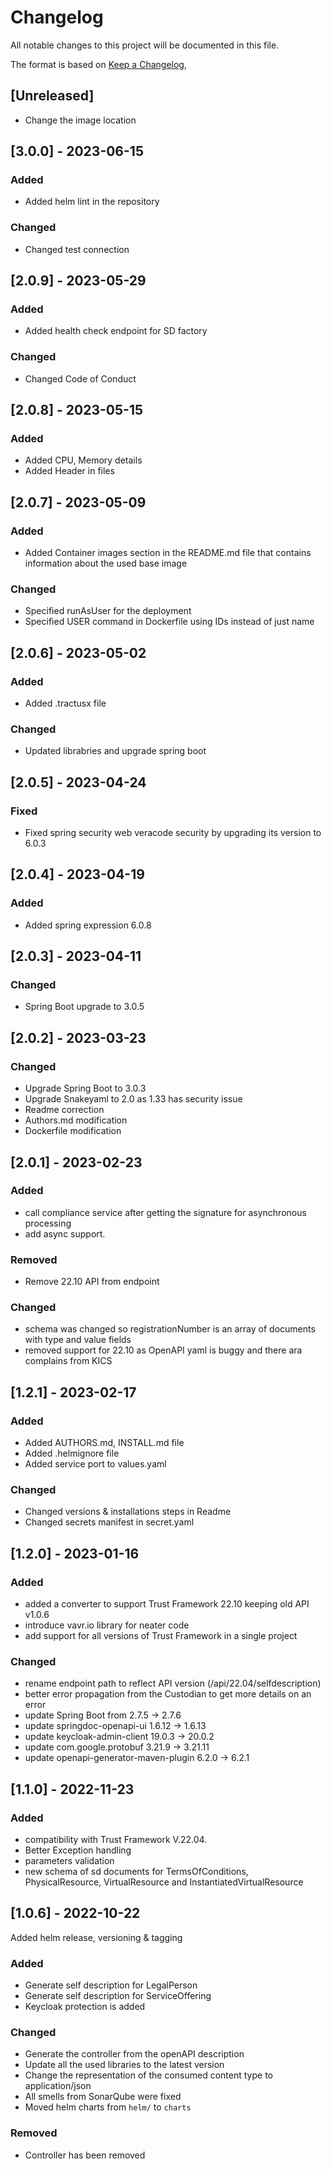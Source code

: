 # Changelog

All notable changes to this project will be documented in this file.

The format is based on [Keep a Changelog](https://keepachangelog.com/en/1.0.0/),

## [Unreleased]
 - Change the image location


## [3.0.0] - 2023-06-15

### Added
- Added helm lint in the repository

### Changed
- Changed test connection

## [2.0.9] - 2023-05-29

### Added
- Added health check endpoint for SD factory

### Changed
- Changed Code of Conduct

## [2.0.8] - 2023-05-15

### Added
- Added CPU, Memory details
- Added Header in files
 
## [2.0.7] - 2023-05-09

### Added
- Added Container images section in the README.md file that contains information about the used base image

### Changed
- Specified runAsUser for the deployment
- Specified USER command in Dockerfile using IDs instead of just name

## [2.0.6] - 2023-05-02

### Added

- Added .tractusx file

### Changed
- Updated librabries and upgrade spring boot

 
## [2.0.5] - 2023-04-24

### Fixed
- Fixed spring security web veracode security by upgrading its version to 6.0.3


## [2.0.4] - 2023-04-19

### Added
- Added spring expression 6.0.8


## [2.0.3] - 2023-04-11

### Changed
- Spring Boot upgrade to 3.0.5


## [2.0.2] - 2023-03-23

### Changed
- Upgrade Spring Boot to 3.0.3
- Upgrade Snakeyaml to 2.0 as 1.33 has security issue
- Readme correction
- Authors.md modification
- Dockerfile modification

## [2.0.1] - 2023-02-23

### Added
- call compliance service after getting the signature for asynchronous processing
- add async support.

### Removed
- Remove 22.10 API from endpoint

### Changed
- schema was changed so registrationNumber is an array of documents
  with type and value fields  
- removed support for 22.10 as OpenAPI yaml is buggy and there ara 
  complains from KICS

## [1.2.1] - 2023-02-17

### Added
- Added AUTHORS.md, INSTALL.md file
- Added .helmignore file
- Added service port to values.yaml

### Changed
- Changed versions & installations steps in Readme
- Changed secrets manifest in secret.yaml

## [1.2.0] - 2023-01-16

### Added
- added a converter to support Trust Framework 22.10 keeping old API v1.0.6
- introduce vavr.io library for neater code
- add support for all versions of Trust Framework in a single project

### Changed
- rename endpoint path to reflect API version (/api/22.04/selfdescription)
- better error propagation from the Custodian to get more details on an error
- update Spring Boot from 2.7.5 -> 2.7.6
- update springdoc-openapi-ui 1.6.12 -> 1.6.13
- update keycloak-admin-client 19.0.3 -> 20.0.2
- update com.google.protobuf 3.21.9 -> 3.21.11
- update openapi-generator-maven-plugin 6.2.0 -> 6.2.1

## [1.1.0] - 2022-11-23

### Added
- compatibility with Trust Framework V.22.04. 
- Better Exception handling
- parameters validation
- new schema of sd documents for TermsOfConditions, PhysicalResource, VirtualResource
  and InstantiatedVirtualResource


## [1.0.6] - 2022-10-22
Added helm release, versioning & tagging

### Added
- Generate self description for LegalPerson 
- Generate self description for ServiceOffering
- Keycloak protection is added

### Changed
- Generate the controller from the openAPI description
- Update all the used libraries to the latest version
- Change the representation of the consumed content type to application/json
- All smells from SonarQube were fixed
- Moved helm charts from `helm/` to `charts`

### Removed
- Controller has been removed
